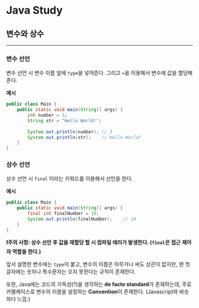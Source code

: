 # Java Study

## 변수와 상수

---

### 변수 선언
변수 선언 시 변수 이름 앞에 `type`을 넣어준다. 그리고 `=`을 이용해서 변수에 값을 할당해준다.

**예시**
```java
public class Main {
    public static void main(String[] args) {
        int number = 3;
        String str = "Hello World!";
        
        System.out.println(number); // 3
        System.out.println(str);    // Hello World!
    }
}
```

### 상수 선언
상수 선언 시 `final` 이라는 키워드를 이용해서 선언을 한다.

**예시**
```java
public class Main {
    public static void main(String[] args) {
        final int finalNumber = 10;
        System.out.println(finalNumber);    // 10
    }
}
```
**❗️주의 사항: 상수 선언 후 값을 재할당 할 시 컴파일 에러가 발생한다. (`final`은 접근 제어자 역할을 한다.)**

앞서 설명한 변수에는 `type`이 붙고, 변수의 이름은 아무거나 써도 상관이 없지만, 맨 첫 글자에는 숫자나 특수문자는 오지 못한다는 규칙이 존재한다.

또한, Java에는 코드의 가독성(?)을 생각하는 **de facto standard**가 존재하는데, 주로 카멜케이스로 변수의 이름을 설정하는 **Convention**이 존재한다. (Javascript와 바슷하다 느낌.) 

